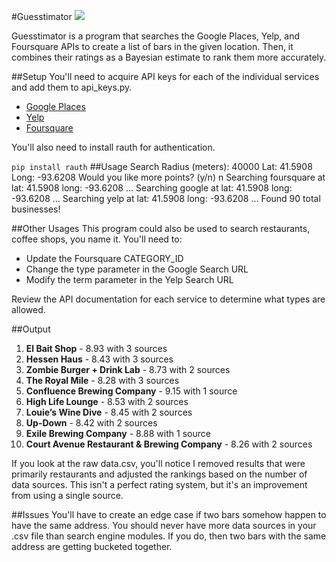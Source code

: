 #Guesstimator
<img src="http://i.imgur.com/JMD7wo4.jpg" />

Guesstimator is a program that searches the Google Places, Yelp, and Foursquare APIs to create a list of bars in the given location. Then, it combines their ratings as a Bayesian estimate to rank them more accurately.

##Setup
You'll need to acquire API keys for each of the individual services and add them to api_keys.py.

- [Google Places](https://developers.google.com/places/web-service/get-api-key)
- [Yelp](https://www.yelp.com/developers/manage_api_keys)
- [Foursquare](https://developer.foursquare.com/)

You'll also need to install rauth for authentication.

`pip install rauth`
##Usage
    Search Radius (meters): 40000
    Lat: 41.5908
    Long: -93.6208
    Would you like more points? (y/n) n
    Searching foursquare at lat: 41.5908 long: -93.6208 ...
    Searching google at lat: 41.5908 long: -93.6208 ...
    Searching yelp at lat: 41.5908 long: -93.6208 ...
    Found 90 total businesses!


##Other Usages
This program could also be used to search restaurants, coffee shops, you name it. You'll need to:

- Update the Foursquare CATEGORY_ID
- Change the type parameter in the Google Search URL
- Modify the term parameter in the Yelp Search URL

Review the API documentation for each service to determine what types are allowed.


##Output

1. **El Bait Shop** - 8.93 with 3 sources
2. **Hessen Haus**  - 8.43 with 3 sources
3. **Zombie Burger + Drink Lab** - 8.73 with 2 sources
4. **The Royal Mile** - 8.28 with 3 sources
5. **Confluence Brewing Company** - 9.15 with 1 source
6. **High Life Lounge** - 8.53 with 2 sources
7. **Louie’s Wine Dive** - 8.45 with 2 sources
8. **Up-Down** - 8.42 with 2 sources
9. **Exile Brewing Company** - 8.88 with 1 source
10. **Court Avenue Restaurant & Brewing Company** - 8.26 with 2 sources

If you look at the raw data.csv, you'll notice I removed results that were primarily restaurants and adjusted the rankings based on the number of data sources. This isn't a perfect rating system, but it's an improvement from using a single source. 

##Issues
You'll have to create an edge case if two bars somehow happen to have the same address. You should never have more data sources in your .csv file than search engine modules. If you do, then two bars with the same address are getting bucketed together.